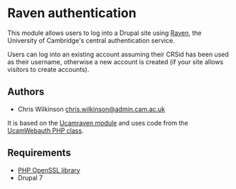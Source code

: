 Raven authentication
====================

This module allows users to log into a Drupal site using [Raven](http://raven.cam.ac.uk/), the University of Cambridge's central authentication service.

Users can log into an existing account assuming their CRSid has been used as their username, otherwise a new account is created (if your site allows visitors to create accounts).

Authors
-------

* Chris Wilkinson <chris.wilkinson@admin.cam.ac.uk>

It is based on the [Ucamraven module](https://wiki.cam.ac.uk/raven/Drupal#ucamraven) and uses code from the [UcamWebauth PHP class](https://wiki.cam.ac.uk/raven/PHP_library).

Requirements
------------

* [PHP OpenSSL library](http://www.php.net/manual/en/book.openssl.php)
* Drupal 7
